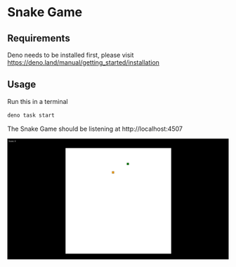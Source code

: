 # Snake Game

## Requirements

Deno needs to be installed first, please visit
https://deno.land/manual/getting_started/installation

## Usage

Run this in a terminal

```sh
deno task start
```

The Snake Game should be listening at http://localhost:4507

<img src="./images/snake.png">
